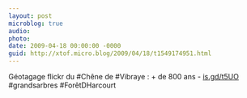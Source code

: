 ```yaml
---
layout: post
microblog: true
audio: 
photo: 
date: 2009-04-18 00:00:00 -0000
guid: http://xtof.micro.blog/2009/04/18/t1549174951.html
---
```

Géotagage flickr du #Chêne de #Vibraye : + de 800 ans - [is.gd/t5UO](http://is.gd/t5UO) #grandsarbres #ForêtDHarcourt

